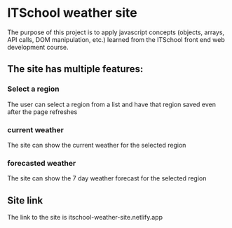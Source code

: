 # ITSchool weather site

The purpose of this project is to apply javascript concepts (objects, arrays, API calls, DOM manipulation, etc.) learned from the ITSchool front end web development course.

## The site has multiple features:

### Select a region
The user can select a region from a list and have that region saved even after the page refreshes

### current weather
The site can show the current weather for the selected region

### forecasted weather
The site can show the 7 day weather forecast for the selected region

## Site link

The link to the site is itschool-weather-site.netlify.app


